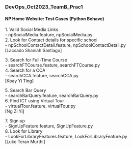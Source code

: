 ### DevOps_Oct2023_TeamB_Prac1

#### NP Home Website: Test Cases (Python Behave) 

<p>
  1. Valid Social Media Links </br>
  - npSocialMedia.feature, npSocialMedia.py </br>
  2. Look for Contact details for specific school </br>
  - npSchoolContactDetail.feature, npSchoolContactDetail.py </br>
  [Lacsado Shaniah Santiago]
</p> 

<p>
  3. Search for Full-Time Course </br>
  - searchFTCourse.feature, searchFTCourse.py </br>
  4. Search for a CCA </br>
  - searchCCA.feature, searchCCA.py </br>
  [Koay Yi Ting]
</p> 

<p>
  5. Search Bar Query </br>
  - searchBarQuery.feature, searchBarQuery.py </br>
  6. Find ICT using Virtual Tour </br>
  - virtualTour.feature, virtualTour.py </br>
  [Ng Zi Yi] 
</p> 

<p>
  7. Sign up </br>
  - SignUpFeature.feature, SignUpFeature.py </br>
  8. Look for Library </br>
  - LookForLibraryFeatures.feature, LookForLibraryFeature.py </br>
  [Luke Teran Murthi]
</p> 
